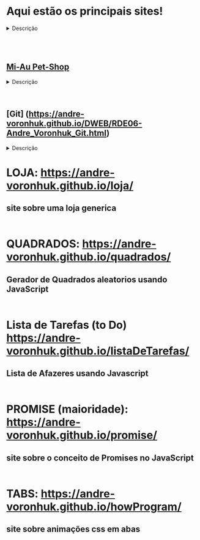 # Aqui estão os principais sites!
<details>
<summary>Descrição</summary>
  <h4> Aqui estão os principais sites que foram feitos por mim, eles
  estão sendo frequentemente atualizados e os projetos 
    futuros também serão adicionados aqui! </h4>

<br>
</details>
<br><br><br>

## [Mi-Au Pet-Shop](https://andre-voronhuk.github.io/petshop/index.html)
<details>
<summary>Descrição</summary>

  <h4>
    Este é um site do 'Mi-Au' Pet-Shop, um petshop ficticio  criado com o intuito de praticar as 
  tecnologias ja conhecidas por mim, mas tambem para aprender coisas novas, nesse caso aprimorar as habilidades com CSS!

</h4>

<br>
</details>
<br><br>


## [Git] (https://andre-voronhuk.github.io/DWEB/RDE06-Andre_Voronhuk_Git.html)
<details>
<summary>Descrição</summary>

  <h4>
    Este é um site solicitado pelo professor de Web da faculdade, Nele está explicado o que são Git e Github de uma forma  geral!
</h4>

<br>
</details>

# LOJA: https://andre-voronhuk.github.io/loja/
## site sobre uma loja generica<br><br>

# QUADRADOS:  https://andre-voronhuk.github.io/quadrados/
## Gerador de Quadrados aleatorios usando JavaScript<br><br>

# Lista de Tarefas (to Do) https://andre-voronhuk.github.io/listaDeTarefas/
## Lista de Afazeres usando Javascript <br><br>

# PROMISE (maioridade): https://andre-voronhuk.github.io/promise/
## site sobre o conceito de Promises no JavaScript<br><br>

# TABS: https://andre-voronhuk.github.io/howProgram/
## site sobre animações css em abas<br><br>



